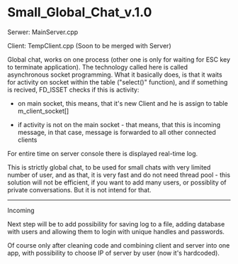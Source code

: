 # Small_Global_Chat_v.1.0

Serwer: MainServer.cpp

Client: TempClient.cpp (Soon to be merged with Server)

Global chat, works on one process (other one is only for waiting for ESC key to terminate application). The technology called here is called asynchronous socket programming. What it basically does, is that it waits for activity on socket within the table ("select()" function), and if something is recived, FD_ISSET checks if this is activity:

- on main socket, this means, that it's new Client and he is assign to table m_client_socket[]

- if activity is not on the main socket - that means, that this is incoming message, in that case, message is forwarded to all other connected clients

For entire time on server console there is displayed real-time log.

This is strictly global chat, to be used for small chats with very limited number of user, and as that, it is very fast and do not need thread pool - this solution will not be efficient, if you want to add many users, or possiblity of private conversations. But it is not intend for that. 

----------------------------------
Incoming

Next step will be to add possibility for saving log to a file, adding database with users and allowing them to login with unique handles and passwords. 

Of course only after cleaning code and combining client and server into one app, with possibility to choose IP of server by user (now it's hardcoded).   
